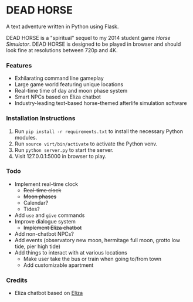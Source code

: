# DEAD HORSE
A text adventure written in Python using Flask.

DEAD HORSE is a "spiritual" sequel to my 2014 student game *Horse Simulator*. DEAD HORSE is designed to be played in browser and should look fine at resolutions between 720p and 4K. 

### Features
* Exhilarating command line gameplay
* Large game world featuring unique locations
* Real-time time of day and moon phase system
* Smart NPCs based on Eliza chatbot
* Industry-leading text-based horse-themed afterlife simulation software

### Installation Instructions
1. Run `pip install -r requirements.txt` to install the necessary Python modules.
2. Run `source virt/bin/activate` to activate the Python venv. 
3. Run `python server.py` to start the server.
4. Visit 127.0.0.1:5000 in browser to play.

### Todo
* Implement real-time clock
    * ~~Real-time clock~~
    * ~~Moon phases~~
    * Calendar?
    * Tides?
* Add `use` and `give` commands
* Improve dialogue system
    * ~~Implement Eliza chatbot~~
* Add non-chatbot NPCs?
* Add events (observatory new moon, hermitage full moon, grotto low tide, pier high tide)
* Add things to interact with at various locations
    * Make user take the bus or train when going to/from town
    * Add customizable apartment

### Credits
* Eliza chatbot based on [Eliza](https://github.com/wadetb/eliza/tree/master)
